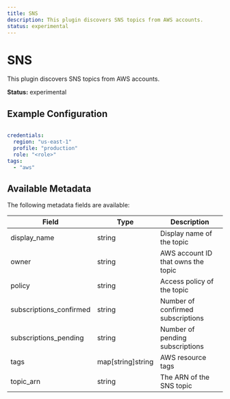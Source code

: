 ```yaml
---
title: SNS
description: This plugin discovers SNS topics from AWS accounts.
status: experimental
---
```


# SNS

This plugin discovers SNS topics from AWS accounts.

**Status:** experimental

## Example Configuration

```yaml

credentials:
  region: "us-east-1"
  profile: "production"
  role: "<role>"
tags:
  - "aws"

```

## Available Metadata

The following metadata fields are available:

| Field | Type | Description |
|-------|------|-------------|
| display_name | string | Display name of the topic |
| owner | string | AWS account ID that owns the topic |
| policy | string | Access policy of the topic |
| subscriptions_confirmed | string | Number of confirmed subscriptions |
| subscriptions_pending | string | Number of pending subscriptions |
| tags | map[string]string | AWS resource tags |
| topic_arn | string | The ARN of the SNS topic |